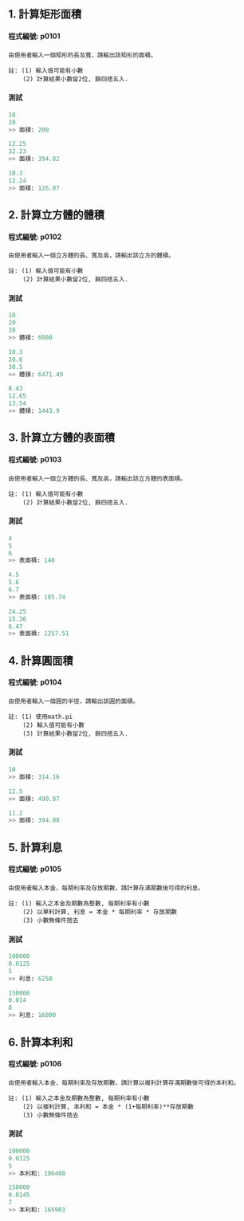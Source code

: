 ## 1. 計算矩形面積

#### 程式編號: p0101 <p/>
```
由使用者輸入一個矩形的長及寬，請輸出該矩形的面積。

註: (1) 輸入值可能有小數
    (2) 計算結果小數留2位, 餘四捨五入.
```
#### 測試
``` python
10
20
>> 面積: 200

12.25
32.23
>> 面積: 394.82

10.3
12.24
>> 面積: 126.07
```

## 2. 計算立方體的體積

#### 程式編號: p0102 <p/>
```
由使用者輸入一個立方體的長、寬及高，請輸出該立方的體積。

註: (1) 輸入值可能有小數
    (2) 計算結果小數留2位, 餘四捨五入.
```
#### 測試
``` python
10
20
30
>> 體積: 6000

10.3
20.6
30.5
>> 體積: 6471.49

8.43
12.65
13.54
>> 體積: 1443.9
```

## 3. 計算立方體的表面積

#### 程式編號: p0103 <p/>
```
由使用者輸入一個立方體的長、寬及高，請輸出該立方體的表面積。

註: (1) 輸入值可能有小數
    (2) 計算結果小數留2位, 餘四捨五入.
```

#### 測試
``` python
4
5
6
>> 表面積: 148

4.5
5.6
6.7
>> 表面積: 185.74

24.25
15.36
6.47
>> 表面積: 1257.51
```


## 4. 計算圓面積

#### 程式編號: p0104 <p/>
```
由使用者輸入一個圓的半徑，請輸出該圓的面積。

註: (1) 使用math.pi
    (2) 輸入值可能有小數
    (3) 計算結果小數留2位, 餘四捨五入.
```

#### 測試
``` python
10
>> 面積: 314.16

12.5
>> 面積: 490.87

11.2
>> 面積: 394.08
```

## 5. 計算利息

#### 程式編號: p0105 <p/>
```
由使用者輸入本金、每期利率及存放期數，請計算存滿期數後可得的利息。

註: (1) 輸入之本金及期數為整數, 每期利率有小數 
    (2) 以單利計算, 利息 = 本金 * 每期利率 * 存放期數
    (3) 小數無條件捨去
```

#### 測試
``` python
100000
0.0125
5
>> 利息: 6250

150000
0.014
8
>> 利息: 16800
```


## 6. 計算本利和

#### 程式編號: p0106 <p/>
```
由使用者輸入本金、每期利率及存放期數，請計算以複利計算存滿期數後可得的本利和。

註: (1) 輸入之本金及期數為整數, 每期利率有小數  
    (2) 以複利計算, 本利和 = 本金 * (1+每期利率)**存放期數
    (3) 小數無條件捨去
```

#### 測試
``` python
100000
0.0125
5
>> 本利和: 106408

150000
0.0145
7
>> 本利和: 165903
```
